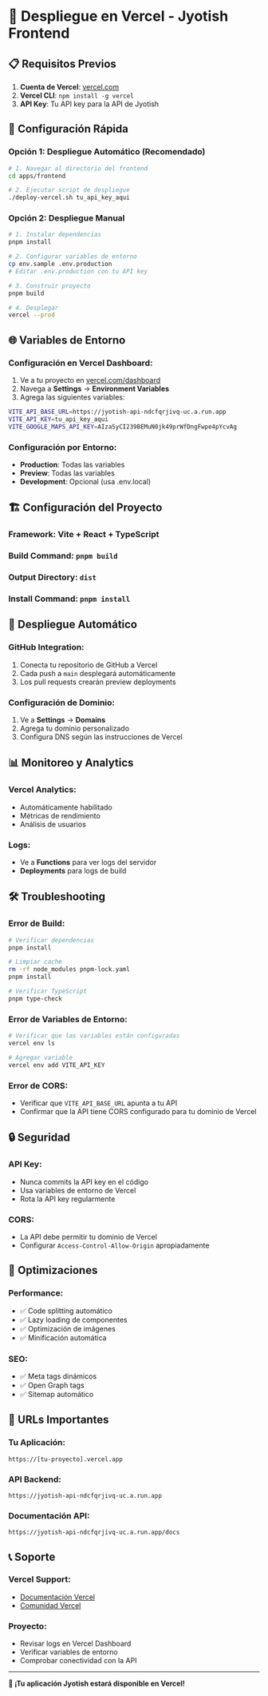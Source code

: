 # 🚀 Despliegue en Vercel - Jyotish Frontend

## 📋 **Requisitos Previos**

1. **Cuenta de Vercel**: [vercel.com](https://vercel.com)
2. **Vercel CLI**: `npm install -g vercel`
3. **API Key**: Tu API key para la API de Jyotish

## 🔧 **Configuración Rápida**

### **Opción 1: Despliegue Automático (Recomendado)**

```bash
# 1. Navegar al directorio del frontend
cd apps/frontend

# 2. Ejecutar script de despliegue
./deploy-vercel.sh tu_api_key_aqui
```

### **Opción 2: Despliegue Manual**

```bash
# 1. Instalar dependencias
pnpm install

# 2. Configurar variables de entorno
cp env.sample .env.production
# Editar .env.production con tu API key

# 3. Construir proyecto
pnpm build

# 4. Desplegar
vercel --prod
```

## 🌐 **Variables de Entorno**

### **Configuración en Vercel Dashboard:**

1. Ve a tu proyecto en [vercel.com/dashboard](https://vercel.com/dashboard)
2. Navega a **Settings** → **Environment Variables**
3. Agrega las siguientes variables:

```bash
VITE_API_BASE_URL=https://jyotish-api-ndcfqrjivq-uc.a.run.app
VITE_API_KEY=tu_api_key_aqui
VITE_GOOGLE_MAPS_API_KEY=AIzaSyCI239BEMuN0jk49prWfDngFwpe4pYcvAg
```

### **Configuración por Entorno:**

- **Production**: Todas las variables
- **Preview**: Todas las variables
- **Development**: Opcional (usa .env.local)

## 🏗️ **Configuración del Proyecto**

### **Framework**: Vite + React + TypeScript
### **Build Command**: `pnpm build`
### **Output Directory**: `dist`
### **Install Command**: `pnpm install`

## 🔄 **Despliegue Automático**

### **GitHub Integration:**

1. Conecta tu repositorio de GitHub a Vercel
2. Cada push a `main` desplegará automáticamente
3. Los pull requests crearán preview deployments

### **Configuración de Dominio:**

1. Ve a **Settings** → **Domains**
2. Agrega tu dominio personalizado
3. Configura DNS según las instrucciones de Vercel

## 📊 **Monitoreo y Analytics**

### **Vercel Analytics:**
- Automáticamente habilitado
- Métricas de rendimiento
- Análisis de usuarios

### **Logs:**
- Ve a **Functions** para ver logs del servidor
- **Deployments** para logs de build

## 🛠️ **Troubleshooting**

### **Error de Build:**
```bash
# Verificar dependencias
pnpm install

# Limpiar cache
rm -rf node_modules pnpm-lock.yaml
pnpm install

# Verificar TypeScript
pnpm type-check
```

### **Error de Variables de Entorno:**
```bash
# Verificar que las variables están configuradas
vercel env ls

# Agregar variable
vercel env add VITE_API_KEY
```

### **Error de CORS:**
- Verificar que `VITE_API_BASE_URL` apunta a tu API
- Confirmar que la API tiene CORS configurado para tu dominio de Vercel

## 🔒 **Seguridad**

### **API Key:**
- Nunca commits la API key en el código
- Usa variables de entorno de Vercel
- Rota la API key regularmente

### **CORS:**
- La API debe permitir tu dominio de Vercel
- Configurar `Access-Control-Allow-Origin` apropiadamente

## 📱 **Optimizaciones**

### **Performance:**
- ✅ Code splitting automático
- ✅ Lazy loading de componentes
- ✅ Optimización de imágenes
- ✅ Minificación automática

### **SEO:**
- ✅ Meta tags dinámicos
- ✅ Open Graph tags
- ✅ Sitemap automático

## 🎯 **URLs Importantes**

### **Tu Aplicación:**
```
https://[tu-proyecto].vercel.app
```

### **API Backend:**
```
https://jyotish-api-ndcfqrjivq-uc.a.run.app
```

### **Documentación API:**
```
https://jyotish-api-ndcfqrjivq-uc.a.run.app/docs
```

## 📞 **Soporte**

### **Vercel Support:**
- [Documentación Vercel](https://vercel.com/docs)
- [Comunidad Vercel](https://github.com/vercel/vercel/discussions)

### **Proyecto:**
- Revisar logs en Vercel Dashboard
- Verificar variables de entorno
- Comprobar conectividad con la API

---

**🎉 ¡Tu aplicación Jyotish estará disponible en Vercel!**



